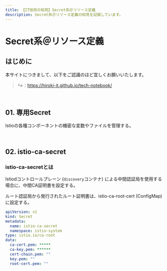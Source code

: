 ```yaml
---
title: 【IT技術の知見】Secret系＠リソース定義
description: Secret系＠リソース定義の知見を記録しています。
---
```


# Secret系＠リソース定義

## はじめに

本サイトにつきまして、以下をご認識のほど宜しくお願いいたします。

> ↪️：https://hiroki-it.github.io/tech-notebook/

<br>

## 01. 専用Secret

Istioの各種コンポーネントの機密な変数やファイルを管理する。

<br>

## 02. istio-ca-secret

### istio-ca-secretとは

Istiodコントロールプレーン (`discovery`コンテナ) による中間認証局を使用する場合に、中間CA証明書を設定する。

ルート認証局から発行されたルート証明書は、istio-ca-root-cert (ConfigMap) に設定する。

```yaml
apiVersion: v1
kind: Secret
metadata:
  name: istio-ca-secret
  namespace: istio-system
type: istio.io/ca-root
data:
  ca-cert.pem: *****
  ca-key.pem: ******
  cert-chain.pem: ""
  key.pem: ""
  root-cert.pem: ""
```

<br>
